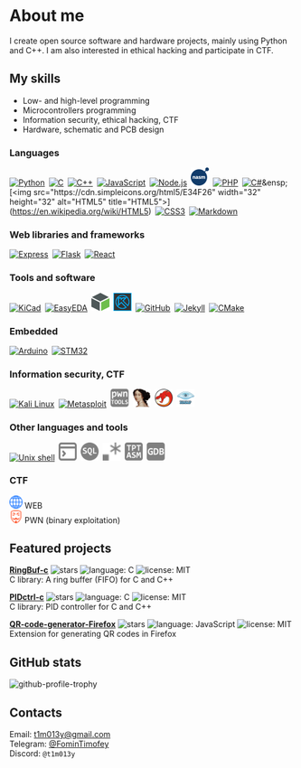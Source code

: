 # About me

I create open source software and hardware projects, mainly using Python and C++. I am also interested in ethical hacking and participate in CTF.


## My skills

- Low- and high-level programming
- Microcontrollers programming
- Information security, ethical hacking, CTF
- Hardware, schematic and PCB design

### Languages

[<img src="https://cdn.simpleicons.org/python/3776AB" width="32" height="32" alt="Python" title="Python">](https://www.python.org/)&ensp;[<img src="https://cdn.simpleicons.org/c/A8B9CC" width="32" height="32" alt="C" title="C">](https://en.wikipedia.org/wiki/C_%28programming_language%29)&ensp;[<img src="https://cdn.simpleicons.org/cplusplus/00599C" width="32" height="32" alt="C++" title="C++">](https://en.wikipedia.org/wiki/C%2B%2B)&ensp;[<img src="https://cdn.simpleicons.org/javascript/F7DF1E" width="32" height="32" alt="JavaScript" title="JavaScript">](https://en.wikipedia.org/wiki/JavaScript)&ensp;[<img src="https://cdn.simpleicons.org/nodedotjs/5FA04E" width="32" height="32" alt="Node.js" title="Node.js">](https://nodejs.org/en)&ensp;[<img src="icons/nasm.svg" width="32" height="32" alt="NASM" title="NASM">](https://www.nasm.us/)&ensp;[<img src="https://cdn.simpleicons.org/php/777BB4" width="32" height="32" alt="PHP" title="PHP">](https://www.php.net/)&ensp;[<img src="https://upload.wikimedia.org/wikipedia/commons/b/bd/Logo_C_sharp.svg" width="32" height="32" alt="C#" title="C#">](https://en.wikipedia.org/wiki/C_Sharp_\(programming_language\))&ensp;[<img src="https://cdn.simpleicons.org/html5/E34F26" width="32" height="32" alt="HTML5" title="HTML5">](https://en.wikipedia.org/wiki/HTML5)&ensp;[<img src="https://cdn.simpleicons.org/css3/1572B6" width="32" height="32" alt="CSS3" title="CSS3">](https://en.wikipedia.org/wiki/CSS)&ensp;[<img src="https://cdn.simpleicons.org/markdown/808080" width="32" height="32" alt="Markdown" title="Markdown">](https://en.wikipedia.org/wiki/Markdown)

### Web libraries and frameworks

[<img src="https://cdn.simpleicons.org/express/808080" width="32" height="32" alt="Express" title="Express">](https://expressjs.com/)&ensp;[<img src="https://cdn.simpleicons.org/flask/808080" width="32" height="32" alt="Flask" title="Flask">](https://flask.palletsprojects.com/)&ensp;[<img src="https://cdn.simpleicons.org/react/61DAFB" width="32" height="32" alt="React" title="React">](https://react.dev/)

### Tools and software

[<img src="https://cdn.simpleicons.org/kicad/314CB0" width="32" height="32" alt="KiCad" title="KiCad">](https://www.kicad.org/)&ensp;[<img src="https://cdn.simpleicons.org/easyeda/1765F6" width="32" height="32" alt="EasyEDA" title="EasyEDA">](https://easyeda.com/)&ensp;[<img src="icons/creoparametric.svg" width="32" height="32" alt="Creo Parametric" title="Creo Parametric">](https://www.ptc.com/en/products/creo/parametric)&ensp;[<img src="icons/kompas3d.jpg" width="32" height="32" alt="КОМПАС-3D" title="КОМПАС-3D">](https://kompas.ru/)&ensp;[<img src="https://cdn.simpleicons.org/github/808080" width="32" height="32" alt="GitHub" title="GitHub">](https://github.com/)&ensp;[<img src="https://cdn.simpleicons.org/jekyll/CC0000" width="32" height="32" alt="Jekyll" title="Jekyll">](https://jekyllrb.com/)&ensp;[<img src="https://cdn.simpleicons.org/cmake/064F8C" width="32" height="32" alt="CMake" title="CMake">](https://cmake.org/)

### Embedded

[<img src="https://cdn.simpleicons.org/arduino/00878F" width="32" height="32" alt="Arduino" title="Arduino">](https://www.arduino.cc/)&ensp;[<img src="https://cdn.simpleicons.org/stmicroelectronics/808080" width="32" height="32" alt="STM32" title="STM32">](https://en.wikipedia.org/wiki/STM32)
### Information security, CTF

[<img src="https://cdn.simpleicons.org/kalilinux/557C94" width="32" height="32" alt="Kali Linux" title="Kali Linux">](https://www.kali.org/)&ensp;[<img src="https://cdn.simpleicons.org/metasploit/2596CD" width="32" height="32" alt="Metasploit" title="Metasploit">](https://www.metasploit.com/)&ensp;[<img src="icons/pwntools.svg" width="32" height="32" alt="pwntools" title="pwntools">](https://github.com/Gallopsled/pwntools)&ensp;[<img src="icons/ida.png" width="32" height="32" alt="IDA" title="IDA">](https://hex-rays.com/ida-free/)&ensp;[<img src="icons/ghidra.svg" width="32" height="32" alt="Ghidra" title="Ghidra">](https://github.com/NationalSecurityAgency/ghidra)&ensp;[<img src="icons/nmap.png" width="32" height="32" alt="Nmap" title="Nmap">](https://nmap.org/)


### Other languages and tools

[<img src="https://cdn.simpleicons.org/gnubash/808080" width="32" height="32" alt="Unix shell" title="Unix shell">](https://en.wikipedia.org/wiki/Unix_shell)&ensp;[<img src="icons/commandprompt.svg" width="32" height="32" alt="Windows command prompt" title="Windows command prompt">](https://en.wikipedia.org/wiki/Cmd.exe)&ensp;[<img src="icons/sql.svg" width="32" height="32" alt="SQL" title="SQL">](https://en.wikipedia.org/wiki/SQL)&ensp;[<img src="icons/regex.svg" width="32" height="32" alt="Regex" title="Regex">](https://en.wikipedia.org/wiki/Regular_expression)&ensp;[<img src="icons/tptasm.svg" width="32" height="32" alt="TPTASM" title="TPTASM">](https://github.com/LBPHacker/tptasm)&ensp;[<img src="icons/gdb.svg" width="32" height="32" alt="GNU debugger" title="GNU debugger">](https://en.wikipedia.org/wiki/GNU_Debugger)

### CTF

<img src="icons/ctf_web.svg" alt="icon" title="web" style="height: 3ex">&nbsp;WEB  
<img src="icons/ctf_pwn.svg" alt="icon" title="pwn" style="height: 3ex">&nbsp;PWN (binary exploitation)


## Featured projects

**[RingBuf-c](https://github.com/t1m013y/RingBuf-c)**&nbsp;<img src="https://img.shields.io/github/stars/t1m013y/RingBuf-c?style=flat-square&label=%E2%98%86&labelColor=gray&color=gray" title="stars" alt="stars" style="height:1em">&nbsp;<img src="https://img.shields.io/badge/C-A8B9CC?style=flat-square" title="language" alt="language: C" style="height:1em">&nbsp;<img src="https://img.shields.io/badge/MIT-darkgreen?style=flat-square" title="license" alt="license: MIT" style="height:1em">  
C library: A ring buffer (FIFO) for C and C++

**[PIDctrl-c](https://github.com/t1m013y/PIDctrl-c)**&nbsp;<img src="https://img.shields.io/github/stars/t1m013y/PIDctrl-c?style=flat-square&label=%E2%98%86&labelColor=gray&color=gray" title="stars" alt="stars" style="height:1em">&nbsp;<img src="https://img.shields.io/badge/C-A8B9CC?style=flat-square" title="language" alt="language: C" style="height:1em">&nbsp;<img src="https://img.shields.io/badge/MIT-darkgreen?style=flat-square" title="license" alt="license: MIT" style="height:1em">  
C library: PID controller for C and C++

**[QR-code-generator-Firefox](https://github.com/t1m013y/QR-code-generator-Firefox)**&nbsp;<img src="https://img.shields.io/github/stars/t1m013y/QR-code-generator-Firefox?style=flat-square&label=%E2%98%86&labelColor=gray&color=gray" title="stars" alt="stars" style="height:1em">&nbsp;<img src="https://img.shields.io/badge/JavaScript-F7DF1E?style=flat-square" title="language" alt="language: JavaScript" style="height:1em">&nbsp;<img src="https://img.shields.io/badge/MIT-darkgreen?style=flat-square" title="license" alt="license: MIT" style="height:1em">  
Extension for generating QR codes in Firefox


<!-- ## Planned projects  -->   <!-- I will add this section later -->


## GitHub stats
![github-profile-trophy](https://github-profile-trophy.vercel.app/?username=t1m013y&column=6&theme=onedark&no-frame=true)


## Contacts

Email: [t1m013y@gmail.com](mailto:t1m013y@gmail.com)  
Telegram: [@FominTimofey](https://t.me/FominTimofey)  
Discord: `@t1m013y`

